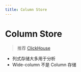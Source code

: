 ```yaml
---
title: Column Store
---
```


# Column Store

> 推荐 [ClickHouse](./clickhouse/README.md)

- 列式存储大多用于分析
- Wide-column 不是 Column 存储


